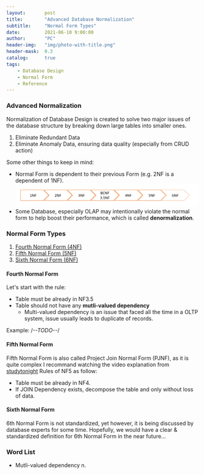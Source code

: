 ```yaml
---
layout:       post
title:        "Advanced Database Normalization"
subtitle:     "Normal Form Types"
date:         2021-06-10 9:00:00
author:       "PC"
header-img:   "img/photo-with-title.png"
header-mask:  0.3
catalog:      true
tags:
    - Database Design
    - Normal Form
    - Reference
---
```


### Advanced Normalization

Normalization of Database Design is created to solve two major issues of the database structure by breaking down large tables into smaller ones.
1. Eliminate Redundant Data
2. Eliminate Anomaly Data, ensuring data quality (especially from CRUD action)

Some other things to keep in mind:
- Normal Form is dependent to their previous Form (e.g. 2NF is a dependent of 1NF).
![Normal Form Train](/img/nf_train.PNG)
- Some Database, especially OLAP may intentionally violate the normal form to help boost their performance, which is called **denormalization**.

### Normal Form Types
1. [Fourth Normal Form (4NF)](#fourth-normal-form)
2. [Fifth Normal Form (5NF)](#fifth-normal-form)
3. [Sixth Normal Form (6NF)](#sixth-normal-form)

#### Fourth Normal Form

Let's start with the rule:
- Table must be already in NF3.5
- Table should not have any **mutli-valued dependency**
    - Multi-valued dependency is an issue that faced all the time in a OLTP system, issue usually leads to duplicate of records.

Example:
    /*--TODO--*/

#### Fifth Normal Form

Fifth Normal Form is also called Project Join Normal Form (PJNF), as it is quite complex I recommand watching the video explanation from [studytonight](https://youtu.be/mbj3HSK28Kk)
Rules of NF5 as follow:
- Table must be already in NF4.
- If JOIN Dependency exists, decompose the table and only without loss of data.

#### Sixth Normal Form

6th Normal Form is not standardized, yet however, it is being discussed by database experts for some time. Hopefully, we would have a clear & standardized definition for 6th Normal Form in the near future...

### Word List

 * Mutli-valued dependency n. 